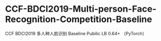 # CCF-BDCI2019-Multi-person-Face-Recognition-Competition-Baseline
CCF BDCI2019 多人种人脸识别 Baseline Pubilic LB 0.64+ （PyTorch）
